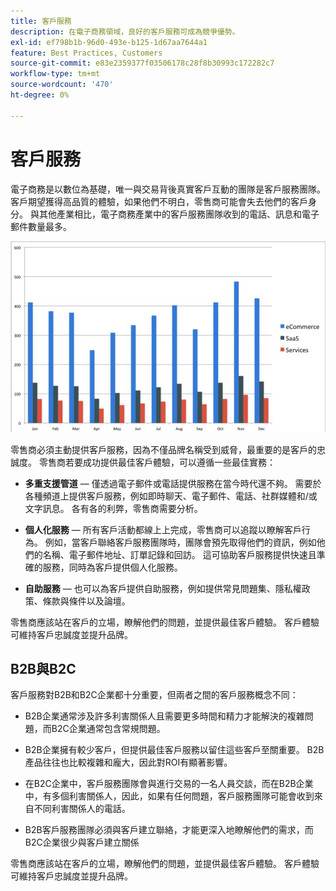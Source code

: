 ```yaml
---
title: 客戶服務
description: 在電子商務領域，良好的客戶服務可成為競爭優勢。
exl-id: ef798b1b-96d0-493e-b125-1d67aa7644a1
feature: Best Practices, Customers
source-git-commit: e83e2359377f03506178c28f8b30993c172282c7
workflow-type: tm+mt
source-wordcount: '470'
ht-degree: 0%

---
```


# 客戶服務

電子商務是以數位為基礎，唯一與交易背後真實客戶互動的團隊是客戶服務團隊。 客戶期望獲得高品質的體驗，如果他們不明白，零售商可能會失去他們的客戶身分。 與其他產業相比，電子商務產業中的客戶服務團隊收到的電話、訊息和電子郵件數量最多。

![客戶服務長條圖](../../assets/playbooks/customer-service-chart.png)

零售商必須主動提供客戶服務，因為不僅品牌名稱受到威脅，最重要的是客戶的忠誠度。 零售商若要成功提供最佳客戶體驗，可以遵循一些最佳實務：

- **多重支援管道** — 僅透過電子郵件或電話提供服務在當今時代還不夠。 需要於各種頻道上提供客戶服務，例如即時聊天、電子郵件、電話、社群媒體和/或文字訊息。 各有各的利弊，零售商需要分析。

- **個人化服務** — 所有客戶活動都線上上完成，零售商可以追蹤以瞭解客戶行為。 例如，當客戶聯絡客戶服務團隊時，團隊會預先取得他們的資訊，例如他們的名稱、電子郵件地址、訂單記錄和回訪。 這可協助客戶服務提供快速且準確的服務，同時為客戶提供個人化服務。

- **自助服務** — 也可以為客戶提供自助服務，例如提供常見問題集、隱私權政策、條款與條件以及論壇。

零售商應該站在客戶的立場，瞭解他們的問題，並提供最佳客戶體驗。 客戶體驗可維持客戶忠誠度並提升品牌。

## B2B與B2C

客戶服務對B2B和B2C企業都十分重要，但兩者之間的客戶服務概念不同：

- B2B企業通常涉及許多利害關係人且需要更多時間和精力才能解決的複雜問題，而B2C企業通常包含常規問題。

- B2B企業擁有較少客戶，但提供最佳客戶服務以留住這些客戶至關重要。 B2B產品往往也比較複雜和龐大，因此對ROI有顯著影響。

- 在B2C企業中，客戶服務團隊會與進行交易的一名人員交談，而在B2B企業中，有多個利害關係人，因此，如果有任何問題，客戶服務團隊可能會收到來自不同利害關係人的電話。

- B2B客戶服務團隊必須與客戶建立聯絡，才能更深入地瞭解他們的需求，而B2C企業很少與客戶建立關係

零售商應該站在客戶的立場，瞭解他們的問題，並提供最佳客戶體驗。 客戶體驗可維持客戶忠誠度並提升品牌。
